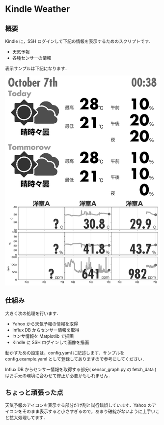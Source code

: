 # Kindle Weather

## 概要

Kindle に，SSH ログインして下記の情報を表示するためのスクリプトです．

-   天気予報
-   各種センサーの情報

表示サンプルは下記になります．

![表示サンプル](img/example.png)

## 仕組み

大きく次の処理を行います．

-   Yahoo から天気予報の情報を取得
-   Influx DB からセンサー情報を取得
-   センサ情報を Matplotlib で描画
-   Kindle に SSH ログインして画像を描画

動かすための設定は，config.yaml に記述します．サンプルを config.example.yaml として登録してありますので参考にしてください．

Influx DB からセンサー情報を取得する部分( sensor_graph.py の fetch_data )はお手元の環境に合わせて修正が必要かもしれません．

## ちょっと頑張った点

天気予報のアイコンを表示する部分だけ割と試行錯誤しています．Yahoo のアイコンをそのまま表示すると小さすぎるので，あまり破綻がないように上手いこと拡大処理してます．
